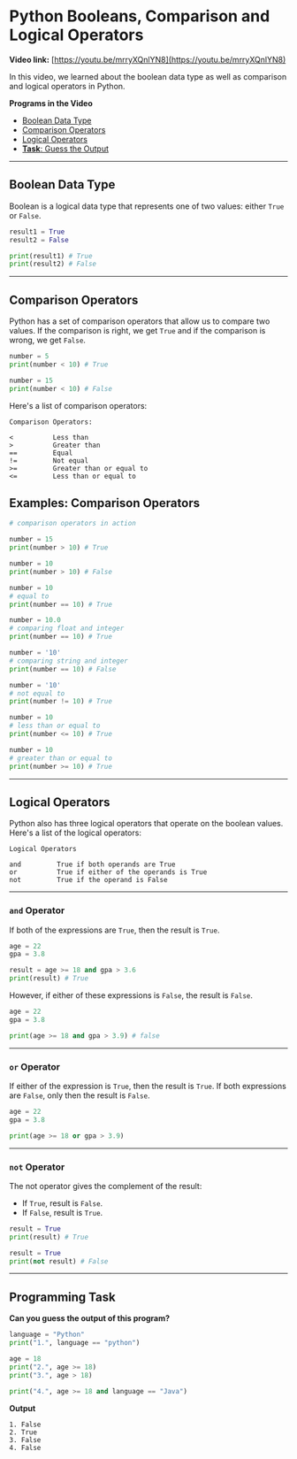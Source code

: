 # Python Booleans, Comparison and Logical Operators

**Video link:** [https://youtu.be/mrryXQnlYN8](https://youtu.be/mrryXQnlYN8)

In this video, we learned about the boolean data type as well as comparison and logical operators in Python.

**Programs in the Video**

- [Boolean Data Type](#boolean-data-type)
- [Comparison Operators](#comparison-operators)
- [Logical Operators](#logical-operators)
- [**Task**: Guess the Output](#programming-task)

---

## Boolean Data Type
Boolean is a logical data type that represents one of two values: either `True` or `False`.

```python
result1 = True
result2 = False

print(result1) # True
print(result2) # False
```

---

## Comparison Operators
Python has a set of comparison operators that allow us to compare two values. If the comparison is right, we get `True` and if the comparison is wrong, we get `False`.

```python
number = 5
print(number < 10) # True

number = 15
print(number < 10) # False

```

Here's a list of comparison operators:

```
Comparison Operators:

<          Less than
>          Greater than
==         Equal   
!=         Not equal
>=         Greater than or equal to
<=         Less than or equal to
```

## Examples: Comparison Operators

```python
# comparison operators in action

number = 15
print(number > 10) # True

number = 10
print(number > 10) # False

number = 10
# equal to
print(number == 10) # True

number = 10.0
# comparing float and integer
print(number == 10) # True

number = '10'
# comparing string and integer
print(number == 10) # False

number = '10'
# not equal to
print(number != 10) # True

number = 10
# less than or equal to
print(number <= 10) # True

number = 10
# greater than or equal to
print(number >= 10) # True
```

---


## Logical Operators
Python also has three logical operators that operate on the boolean values. Here's a list of the logical operators:

```
Logical Operators

and         True if both operands are True
or          True if either of the operands is True
not         True if the operand is False
```

---

### `and` Operator

If both of the expressions are `True`, then the result is `True`.

```python
age = 22
gpa = 3.8

result = age >= 18 and gpa > 3.6
print(result) # True
```

However, if either of these expressions is `False`, the result is `False`.

```python
age = 22
gpa = 3.8

print(age >= 18 and gpa > 3.9) # false
```

---

### `or` Operator
If either of the expression is `True`, then the result is `True`. If both expressions are `False`, only then the result is `False`.

```python
age = 22
gpa = 3.8

print(age >= 18 or gpa > 3.9)
```

---

### `not` Operator
The not operator gives the complement of the result:

* If `True`, result is `False`.
* If `False`, result is `True`.

```python
result = True
print(result) # True

result = True
print(not result) # False
```
---

## Programming Task

**Can you guess the output of this program?**


```python
language = "Python"
print("1.", language == "python")

age = 18
print("2.", age >= 18)
print("3.", age > 18)

print("4.", age >= 18 and language == "Java")
```

**Output**

```
1. False
2. True
3. False
4. False
```
